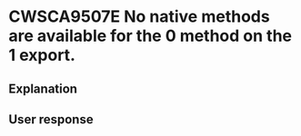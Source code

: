 # CWSCA9507E No native methods are available for the 0 method on the 1 export.

## Explanation

## User response